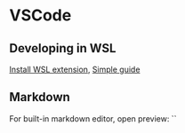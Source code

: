 # VSCode

## Developing in WSL

[Install WSL extension](https://marketplace.visualstudio.com/items?itemName=ms-vscode-remote.remote-wsl),
[Simple guide](https://code.visualstudio.com/docs/remote/wsl)

## Markdown
For built-in markdown editor, open preview: ``
